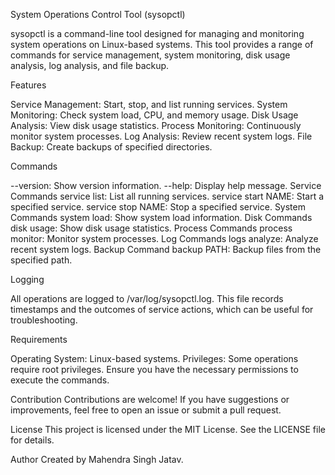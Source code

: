 System Operations Control Tool (sysopctl)

sysopctl is a command-line tool designed for managing and monitoring system operations on Linux-based systems. This tool provides a range of commands for service management, system monitoring, disk usage analysis, log analysis, and file backup.

Features

Service Management: Start, stop, and list running services.
System Monitoring: Check system load, CPU, and memory usage.
Disk Usage Analysis: View disk usage statistics.
Process Monitoring: Continuously monitor system processes.
Log Analysis: Review recent system logs.
File Backup: Create backups of specified directories.

Commands

--version: Show version information.
--help: Display help message.
Service Commands
service list: List all running services.
service start NAME: Start a specified service.
service stop NAME: Stop a specified service.
System Commands
system load: Show system load information.
Disk Commands
disk usage: Show disk usage statistics.
Process Commands
process monitor: Monitor system processes.
Log Commands
logs analyze: Analyze recent system logs.
Backup Command
backup PATH: Backup files from the specified path.

Logging

All operations are logged to /var/log/sysopctl.log. This file records timestamps and the outcomes of service actions, which can be useful for troubleshooting.

Requirements

Operating System: Linux-based systems.
Privileges: Some operations require root privileges. Ensure you have the necessary permissions to execute the commands.

Contribution
Contributions are welcome! If you have suggestions or improvements, feel free to open an issue or submit a pull request.

License
This project is licensed under the MIT License. See the LICENSE file for details.

Author
Created by Mahendra Singh Jatav.
